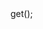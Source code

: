 <?php

use Appwrite\Client;
use Appwrite\Services\Locale;

$client = new Client();

$client
    setProject('')
    setKey('')
;

$locale = new Locale($client);

$result = $locale->get();